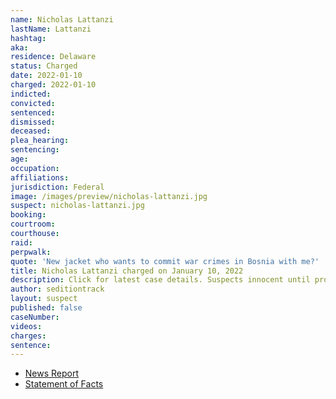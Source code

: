 ```yaml
---
name: Nicholas Lattanzi
lastName: Lattanzi
hashtag:
aka:
residence: Delaware
status: Charged
date: 2022-01-10
charged: 2022-01-10
indicted:
convicted:
sentenced:
dismissed:
deceased:
plea_hearing:
sentencing:
age:
occupation:
affiliations:
jurisdiction: Federal
image: /images/preview/nicholas-lattanzi.jpg
suspect: nicholas-lattanzi.jpg
booking:
courtroom:
courthouse:
raid:
perpwalk:
quote: 'New jacket who wants to commit war crimes in Bosnia with me?'
title: Nicholas Lattanzi charged on January 10, 2022
description: Click for latest case details. Suspects innocent until proven guilty.
author: seditiontrack
layout: suspect
published: false
caseNumber:
videos:
charges:
sentence:
---
```


- [News Report](https://www.rawstory.com/capitol-riot-arrests-2656379230/)
- [Statement of Facts](https://extremism.gwu.edu/sites/g/files/zaxdzs2191/f/Nick%20Lattanzi%20Statement%20of%20Facts.pdf)
